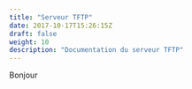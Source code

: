 ```yaml
---
title: "Serveur TFTP"
date: 2017-10-17T15:26:15Z
draft: false
weight: 10
description: "Documentation du serveur TFTP"
---
```


Bonjour